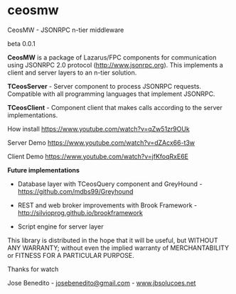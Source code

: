 ceosmw
======

CeosMW - JSONRPC n-tier middleware

beta 0.0.1

**CeosMW** is a package of Lazarus/FPC components for communication using JSONRPC 2.0 protocol (http://www.jsonrpc.org). This implements a client and server layers to an n-tier solution.

**TCeosServer** - Server component to process JSONRPC requests. Compatible with all programming languages that implement JSONRPC.

**TCeosClient** - Component client that makes calls according to the server implementations.

How install
https://www.youtube.com/watch?v=qZw51zr9OUk

Server Demo
https://www.youtube.com/watch?v=dZAcx66-t3w

Client Demo
https://www.youtube.com/watch?v=jfKfoqRxE6E


**Future implementations**

* Database layer with TCeosQuery component and GreyHound - https://github.com/mdbs99/Greyhound

* REST and web broker improvements with Brook Framework - http://silvioprog.github.io/brookframework

* Script engine for server layer

This library is distributed in the hope that it will be useful, but WITHOUT ANY WARRANTY; without even the implied warranty of MERCHANTABILITY or FITNESS FOR A PARTICULAR PURPOSE.


Thanks for watch

Jose Benedito - josebenedito@gmail.com - www.jbsolucoes.net
